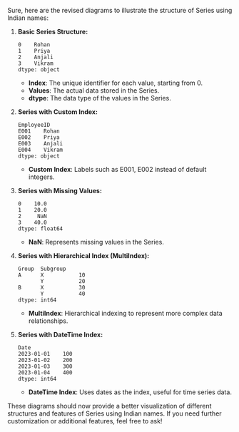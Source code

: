 Sure, here are the revised diagrams to illustrate the structure of Series using Indian names:

1. **Basic Series Structure:**

   ```
   0    Rohan
   1    Priya
   2    Anjali
   3    Vikram
   dtype: object
   ```

   - **Index**: The unique identifier for each value, starting from 0.
   - **Values**: The actual data stored in the Series.
   - **dtype**: The data type of the values in the Series.


2. **Series with Custom Index:**

   ```
   EmployeeID
   E001    Rohan
   E002    Priya
   E003    Anjali
   E004    Vikram
   dtype: object
   ```

   - **Custom Index**: Labels such as E001, E002 instead of default integers.


3. **Series with Missing Values:**

   ```
   0    10.0
   1    20.0
   2     NaN
   3    40.0
   dtype: float64
   ```

   - **NaN**: Represents missing values in the Series.


4. **Series with Hierarchical Index (MultiIndex):**

   ```
   Group  Subgroup
   A      X           10
          Y           20
   B      X           30
          Y           40
   dtype: int64
   ```

   - **MultiIndex**: Hierarchical indexing to represent more complex data relationships.


5. **Series with DateTime Index:**

   ```
   Date
   2023-01-01    100
   2023-01-02    200
   2023-01-03    300
   2023-01-04    400
   dtype: int64
   ```
 
   - **DateTime Index**: Uses dates as the index, useful for time series data.

These diagrams should now provide a better visualization of different structures and features of Series using Indian names. If you need further customization or additional features, feel free to ask!